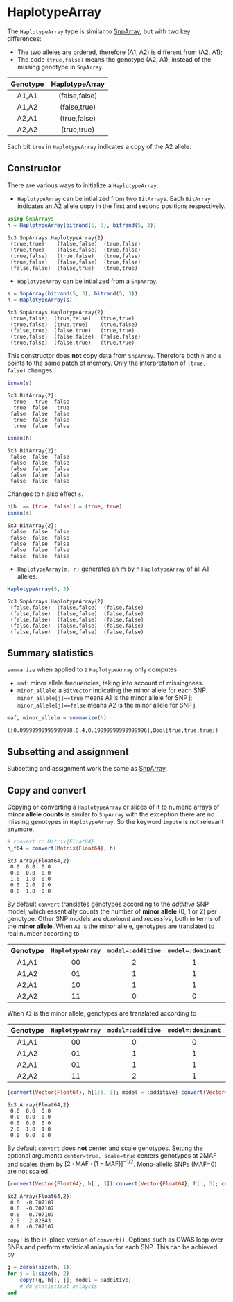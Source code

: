 
# HaplotypeArray

The `HaplotypeArray` type is similar to [SnpArray](@ref), but with two key differences:  
* The two alleles are ordered, therefore (A1, A2) is different from (A2, A1);  
* The code `(true,false)` means the genotype (A2, A1), instead of the missing genotype in `SnpArray`.

| Genotype | HaplotypeArray |  
|:---:|:---:|  
| A1,A1 | (false,false) |  
| A1,A2 | (false,true) |  
| A2,A1 | (true,false) |  
| A2,A2 | (true,true) |  
Each bit `true` in `HaplotypeArray` indicates a copy of the A2 allele. 

## Constructor

There are various ways to initialize a `HaplotypeArray`.  
* `HaplotypeArray` can be intialized from two `BitArray`s. Each `BitArray` indicates an A2 allele copy in the first and second positions respectively.


```julia
using SnpArrays
h = HaplotypeArray(bitrand(5, 3), bitrand(5, 3))
```




    5x3 SnpArrays.HaplotypeArray{2}:
     (true,true)    (false,false)  (true,false)
     (true,true)    (false,false)  (true,false)
     (true,false)   (true,false)   (true,false)
     (true,false)   (false,false)  (true,false)
     (false,false)  (false,true)   (true,true) 



* `HaplotypeArray` can be intialized from a `SnpArray`.


```julia
s = SnpArray(bitrand(5, 3), bitrand(5, 3))
h = HaplotypeArray(s)
```




    5x3 SnpArrays.HaplotypeArray{2}:
     (true,false)  (true,false)   (true,true)  
     (true,false)  (true,true)    (true,false) 
     (false,true)  (false,true)   (true,true)  
     (true,false)  (false,false)  (false,false)
     (true,false)  (false,true)   (true,true)  



This constructor does **not** copy data from `SnpArray`. Therefore both `h` and `s` points to the same patch of memory. Only the interpretation of `(true, false)` changes.


```julia
isnan(s)
```




    5x3 BitArray{2}:
      true   true  false
      true  false   true
     false  false  false
      true  false  false
      true  false  false




```julia
isnan(h)
```




    5x3 BitArray{2}:
     false  false  false
     false  false  false
     false  false  false
     false  false  false
     false  false  false



Changes to `h` also effect `s`.


```julia
h[h .== (true, false)] = (true, true)
isnan(s)
```




    5x3 BitArray{2}:
     false  false  false
     false  false  false
     false  false  false
     false  false  false
     false  false  false



* `HaplotypeArray(m, n)` generates an m by n `HaplotypeArray` of all A1 alleles.


```julia
HaplotypeArray(5, 3)
```




    5x3 SnpArrays.HaplotypeArray{2}:
     (false,false)  (false,false)  (false,false)
     (false,false)  (false,false)  (false,false)
     (false,false)  (false,false)  (false,false)
     (false,false)  (false,false)  (false,false)
     (false,false)  (false,false)  (false,false)



## Summary statistics

`summarize` when applied to a `HaplotypeArray` only computes  

* `maf`: minor allele frequencies, taking into account of missingness.  
* `minor_allele`: a `BitVector` indicating the minor allele for each SNP.   `minor_allele[j]==true` means A1 is the minor allele for SNP j; `minor_allele[j]==false` means A2 is the minor allele for SNP j.  


```julia
maf, minor_allele = summarize(h)
```




    ([0.09999999999999998,0.4,0.19999999999999996],Bool[true,true,true])



## Subsetting and assignment

Subsetting and assignment work the same as [SnpArray](@ref).

## Copy and convert

Copying or converting a `HaplotypeArray` or slices of it to numeric arrays of **minor allele counts** is similar to `SnpArray` with the exception there are no missing genotypes in `HaplotypeArray`. So the keyword `impute` is not relevant anymore.


```julia
# convert to Matrix{Float64}
h_f64 = convert(Matrix{Float64}, h)
```




    5x3 Array{Float64,2}:
     0.0  0.0  0.0
     0.0  0.0  0.0
     1.0  1.0  0.0
     0.0  2.0  2.0
     0.0  1.0  0.0



By default `convert` translates genotypes according to the *additive* SNP model, which essentially counts the number of **minor allele** (0, 1 or 2) per genotype. Other SNP models are *dominant* and *recessive*, both in terms of the **minor allele**. When `A1` is the minor allele, genotypes are translated to real number according to

| Genotype | `HaplotypeArray` | `model=:additive` | `model=:dominant` | `model=:recessive` |    
|:---:|:---:|:---:|:---:|:---:|  
| A1,A1 | 00 | 2 | 1 | 1 |  
| A1,A2 | 01 | 1 | 1 | 0 |  
| A2,A1 | 10 | 1 | 1 | 0 |  
| A2,A2 | 11 | 0 | 0 | 0 |  

When `A2` is the minor allele, genotypes are translated according to

| Genotype | `HaplotypeArray` | `model=:additive` | `model=:dominant` | `model=:recessive` |    
|:---:|:---:|:---:|:---:|:---:|  
| A1,A1 | 00 | 0 | 0 | 0 |  
| A1,A2 | 01 | 1 | 1 | 0 |  
| A2,A1 | 01 | 1 | 1 | 0 |  
| A2,A2 | 11 | 2 | 1 | 1 |  


```julia
[convert(Vector{Float64}, h[1:5, 3]; model = :additive) convert(Vector{Float64}, h[1:5, 3]; model = :dominant) convert(Vector{Float64}, h[1:5, 3]; model = :recessive)]
```




    5x3 Array{Float64,2}:
     0.0  0.0  0.0
     0.0  0.0  0.0
     0.0  0.0  0.0
     2.0  1.0  1.0
     0.0  0.0  0.0



By default `convert` does **not** center and scale genotypes. Setting the optional arguments `center=true, scale=true` centers genotypes at 2MAF and scales them by $[2 \cdot \text{MAF} \cdot (1 - \text{MAF})]^{-1/2}$. Mono-allelic SNPs (MAF=0) are not scaled.


```julia
[convert(Vector{Float64}, h[:, 3]) convert(Vector{Float64}, h[:, 3]; center = true, scale = true)]
```




    5x2 Array{Float64,2}:
     0.0  -0.707107
     0.0  -0.707107
     0.0  -0.707107
     2.0   2.82843 
     0.0  -0.707107



`copy!` is the in-place version of `convert()`. Options such as GWAS loop over SNPs and perform statistical anlaysis for each SNP. This can be achieved by


```julia
g = zeros(size(h, 1))
for j = 1:size(h, 2)
    copy!(g, h[:, j]; model = :additive)
    # do statistical anlaysis
end
```

